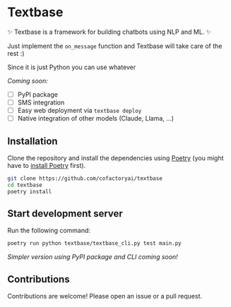 # Textbase

✨ Textbase is a framework for building chatbots using NLP and ML. ✨

Just implement the `on_message` function and Textbase will take care of the rest :)

Since it is just Python you can use whatever

_Coming soon:_

- [ ] PyPI package
- [ ] SMS integration
- [ ] Easy web deployment via `textbase deploy`
- [ ] Native integration of other models (Claude, Llama, ...)

## Installation

Clone the repository and install the dependencies using [Poetry](https://python-poetry.org/) (you might have to [install Poetry](https://python-poetry.org/docs/#installation) first).

```bash
git clone https://github.com/cofactoryai/textbase
cd textbase
poetry install
```

## Start development server

Run the following command:

```bash
poetry run python textbase/textbase_cli.py test main.py
```

_Simpler version using PyPI package and CLI coming soon!_

## Contributions

Contributions are welcome! Please open an issue or a pull request.
